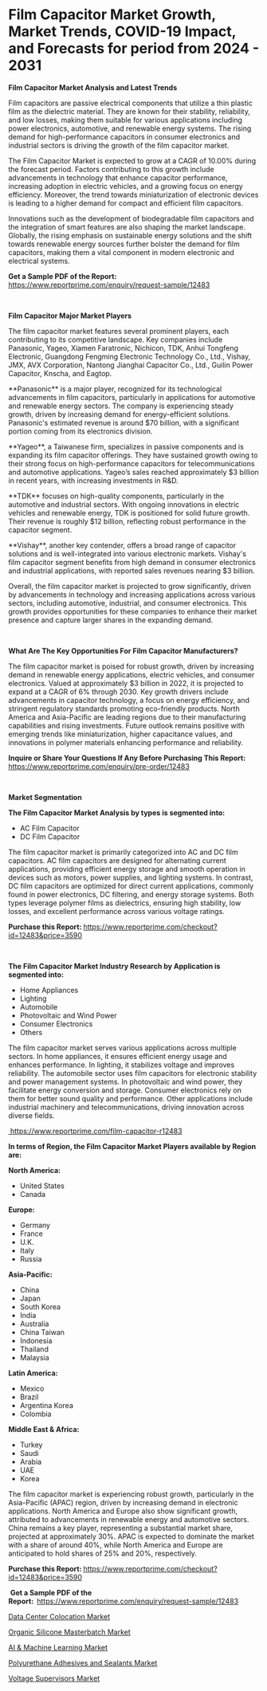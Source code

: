 <p><h1>Film Capacitor Market Growth, Market Trends, COVID-19 Impact, and Forecasts for period from 2024 - 2031</h1></p><p><strong>Film Capacitor Market Analysis and Latest Trends</strong></p>
<p><p>Film capacitors are passive electrical components that utilize a thin plastic film as the dielectric material. They are known for their stability, reliability, and low losses, making them suitable for various applications including power electronics, automotive, and renewable energy systems. The rising demand for high-performance capacitors in consumer electronics and industrial sectors is driving the growth of the film capacitor market.</p><p>The Film Capacitor Market is expected to grow at a CAGR of 10.00% during the forecast period. Factors contributing to this growth include advancements in technology that enhance capacitor performance, increasing adoption in electric vehicles, and a growing focus on energy efficiency. Moreover, the trend towards miniaturization of electronic devices is leading to a higher demand for compact and efficient film capacitors. </p><p>Innovations such as the development of biodegradable film capacitors and the integration of smart features are also shaping the market landscape. Globally, the rising emphasis on sustainable energy solutions and the shift towards renewable energy sources further bolster the demand for film capacitors, making them a vital component in modern electronic and electrical systems.</p></p>
<p><strong>Get a Sample PDF of the Report:&nbsp;</strong> <a href="https://www.reportprime.com/enquiry/request-sample/12483">https://www.reportprime.com/enquiry/request-sample/12483</a></p>
<p>&nbsp;</p>
<p><strong>Film Capacitor Major Market Players</strong></p>
<p><p>The film capacitor market features several prominent players, each contributing to its competitive landscape. Key companies include Panasonic, Yageo, Xiamen Faratronic, Nichicon, TDK, Anhui Tongfeng Electronic, Guangdong Fengming Electronic Technology Co., Ltd., Vishay, JMX, AVX Corporation, Nantong Jianghai Capacitor Co., Ltd., Guilin Power Capacitor, Knscha, and Eagtop.</p><p>**Panasonic** is a major player, recognized for its technological advancements in film capacitors, particularly in applications for automotive and renewable energy sectors. The company is experiencing steady growth, driven by increasing demand for energy-efficient solutions. Panasonic's estimated revenue is around $70 billion, with a significant portion coming from its electronics division.</p><p>**Yageo**, a Taiwanese firm, specializes in passive components and is expanding its film capacitor offerings. They have sustained growth owing to their strong focus on high-performance capacitors for telecommunications and automotive applications. Yageo’s sales reached approximately $3 billion in recent years, with increasing investments in R&D.</p><p>**TDK** focuses on high-quality components, particularly in the automotive and industrial sectors. With ongoing innovations in electric vehicles and renewable energy, TDK is positioned for solid future growth. Their revenue is roughly $12 billion, reflecting robust performance in the capacitor segment.</p><p>**Vishay**, another key contender, offers a broad range of capacitor solutions and is well-integrated into various electronic markets. Vishay's film capacitor segment benefits from high demand in consumer electronics and industrial applications, with reported sales revenues nearing $3 billion.</p><p>Overall, the film capacitor market is projected to grow significantly, driven by advancements in technology and increasing applications across various sectors, including automotive, industrial, and consumer electronics. This growth provides opportunities for these companies to enhance their market presence and capture larger shares in the expanding demand.</p></p>
<p>&nbsp;</p>
<p><strong>What Are The Key Opportunities For Film Capacitor Manufacturers?</strong></p>
<p><p>The film capacitor market is poised for robust growth, driven by increasing demand in renewable energy applications, electric vehicles, and consumer electronics. Valued at approximately $3 billion in 2022, it is projected to expand at a CAGR of 6% through 2030. Key growth drivers include advancements in capacitor technology, a focus on energy efficiency, and stringent regulatory standards promoting eco-friendly products. North America and Asia-Pacific are leading regions due to their manufacturing capabilities and rising investments. Future outlook remains positive with emerging trends like miniaturization, higher capacitance values, and innovations in polymer materials enhancing performance and reliability.</p></p>
<p><strong>Inquire or Share Your Questions If Any Before Purchasing This Report:</strong> <a href="https://www.reportprime.com/enquiry/pre-order/12483">https://www.reportprime.com/enquiry/pre-order/12483</a></p>
<p>&nbsp;</p>
<p><strong>Market Segmentation</strong></p>
<p><strong>The Film Capacitor Market Analysis by types is segmented into:</strong></p>
<p><ul><li>AC Film Capacitor</li><li>DC Film Capacitor</li></ul></p>
<p><p>The film capacitor market is primarily categorized into AC and DC film capacitors. AC film capacitors are designed for alternating current applications, providing efficient energy storage and smooth operation in devices such as motors, power supplies, and lighting systems. In contrast, DC film capacitors are optimized for direct current applications, commonly found in power electronics, DC filtering, and energy storage systems. Both types leverage polymer films as dielectrics, ensuring high stability, low losses, and excellent performance across various voltage ratings.</p></p>
<p><strong>Purchase this Report:&nbsp;</strong><a href="https://www.reportprime.com/checkout?id=12483&price=3590">https://www.reportprime.com/checkout?id=12483&price=3590</a></p>
<p>&nbsp;</p>
<p><strong>The Film Capacitor Market Industry Research by Application is segmented into:</strong></p>
<p><ul><li>Home Appliances</li><li>Lighting</li><li>Automobile</li><li>Photovoltaic and Wind Power</li><li>Consumer Electronics</li><li>Others</li></ul></p>
<p><p>The film capacitor market serves various applications across multiple sectors. In home appliances, it ensures efficient energy usage and enhances performance. In lighting, it stabilizes voltage and improves reliability. The automobile sector uses film capacitors for electronic stability and power management systems. In photovoltaic and wind power, they facilitate energy conversion and storage. Consumer electronics rely on them for better sound quality and performance. Other applications include industrial machinery and telecommunications, driving innovation across diverse fields.</p></p>
<p><a href="https://www.reportprime.com/film-capacitor-r12483">&nbsp;https://www.reportprime.com/film-capacitor-r12483</a></p>
<p><strong>In terms of Region, the Film Capacitor Market Players available by Region are:</strong></p>
<p>
    <p> <strong> North America: </strong>
        <ul>
            <li>United States</li>
            <li>Canada</li>
        </ul>
        </p> 
    <p> <strong> Europe: </strong>
        <ul>
            <li>Germany</li>
            <li>France</li>
            <li>U.K.</li>
            <li>Italy</li>
            <li>Russia</li>
        </ul>
        </p> 
    <p> <strong> Asia-Pacific: </strong>
        <ul>
            <li>China</li>
            <li>Japan</li>
            <li>South Korea</li>
            <li>India</li>
            <li>Australia</li>
            <li>China Taiwan</li>
            <li>Indonesia</li>
            <li>Thailand</li>
            <li>Malaysia</li>
        </ul>
        </p> 
    <p> <strong> Latin America: </strong>
        <ul>
            <li>Mexico</li>
            <li>Brazil</li>
            <li>Argentina Korea</li>
            <li>Colombia</li>
        </ul>
        </p> 
    <p> <strong> Middle East & Africa: </strong>
        <ul>
            <li>Turkey</li>
            <li>Saudi</li>
            <li>Arabia</li>
            <li>UAE</li>
            <li>Korea</li>
        </ul>
    </p>
    </p>
<p><p>The film capacitor market is experiencing robust growth, particularly in the Asia-Pacific (APAC) region, driven by increasing demand in electronic applications. North America and Europe also show significant growth, attributed to advancements in renewable energy and automotive sectors. China remains a key player, representing a substantial market share, projected at approximately 30%. APAC is expected to dominate the market with a share of around 40%, while North America and Europe are anticipated to hold shares of 25% and 20%, respectively.</p></p>
<p><strong>Purchase this Report: </strong><a href="https://www.reportprime.com/checkout?id=12483&price=3590">https://www.reportprime.com/checkout?id=12483&price=3590</a></p>
<p>&nbsp;<strong>Get a Sample PDF of the Report:&nbsp;&nbsp;</strong><a href="https://www.reportprime.com/enquiry/request-sample/12483">https://www.reportprime.com/enquiry/request-sample/12483</a></p>
<p><strong></strong></p>
<p><p><a href="https://medium.com/@alicemcglynn2022/booming-data-center-colocation-market-sector-market-analysis-and-growth-projections-till-2031-4940181ec19b">Data Center Colocation Market</a></p><p><a href="https://issuu.com/reportprime-2/docs/organic-silicone-masterbatch-market_cfb5f9d0169225">Organic Silicone Masterbatch Market</a></p><p><a href="https://medium.com/@aureliarice/ai-machine-learning-market-outlook-complete-industry-analysis-2024-to-2031-7cd58fe8076a">AI & Machine Learning Market</a></p><p><a href="https://www.linkedin.com/pulse/global-polyurethane-adhesives-sealants-market-size-share-ncqhf?trackingId=v9nLKeIWR5qJoAmWITlSBw%3D%3D">Polyurethane Adhesives and Sealants Market</a></p><p><a href="https://github.com/bmorecock/Market-Research-Report-List-5/blob/main/voltage-supervisors-market.md">Voltage Supervisors Market</a></p></p>